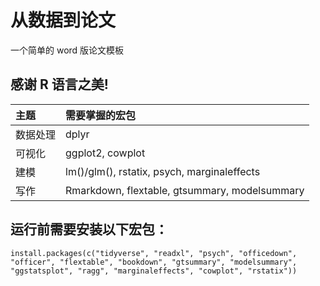 # 从数据到论文

一个简单的 word 版论文模板


## 感谢 R 语言之美!


| 主题     	| 需要掌握的宏包                            	   |
|:---------	|:-----------------------------------------------|
| 数据处理 	| dplyr                                     	   |
| 可视化   	| ggplot2, cowplot                          	   |
| 建模     	| lm()/glm(), rstatix, psych, marginaleffects  	 |
| 写作     	| Rmarkdown, flextable, gtsummary, modelsummary  |


## 运行前需要安装以下宏包：

`install.packages(c("tidyverse", "readxl", "psych", "officedown", "officer", "flextable", "bookdown", "gtsummary", "modelsummary", "ggstatsplot", "ragg", "marginaleffects", "cowplot", "rstatix"))`
